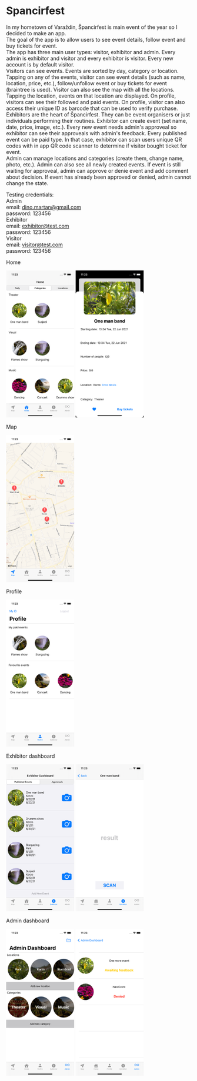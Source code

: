 # Spancirfest

In my hometown of Varaždin, Špancirfest is main event of the year so I decided to make an app. <br/>
The goal of the app is to allow users to see event details, follow event and buy tickets for event. <br/>
The app has three main user types: visitor, exhibitor and admin. Every admin is exhibitor and visitor and every exhibitor is visitor. Every new account is by default visitor. <br/>
Visitors can see events. Events are sorted by day, category or location. Tapping on any of the events, visitor can see event details (such as name, location, price, etc.), follow/unfollow event or buy tickets for event (braintree is used). Visitor can also see the map with all the locations. Tapping the location, events on that location are displayed. On profile, visitors can see their followed and paid events. On profile, visitor can also access their unique ID as barcode that can be used to verify purchase. <br/>
Exhibitors are the heart of Špancirfest. They can be event organisers or just individuals performing their routines. Exhibitor can create event (set name, date, price, image, etc.). Every new event needs admin's approveal so exhibitor can see their approveals with admin's feedback. Every published event can be paid type. In that case, exhibitor can scan users unique QR codes with in app QR code scanner to determine if visitor bought ticket for event. <br/>
Admin can manage locations and categories (create them, change name, photo, etc.). Admin can also see all newly created events. If event is still waiting for approveal, admin can approve or denie event and add comment about decision. If event has already been approved or denied, admin cannot change the state.
 <br/>
 
 Testing credentials:  <br/>
 Admin  <br/>
 email: dino.martan@gmail.com  <br/>
 password: 123456  <br/>
 Exhibitor  <br/>
 email: exhibitor@test.com  <br/>
 password: 123456  <br/>
 Visitor  <br/>
 email: visitor@test.com  <br/>
 password: 123456  <br/>
 
 Home
 <p align="left">
  <img src="docs/images/home.png" width="185" height="400" title="Home">
  <img src="docs/images/event-details.png" width="185" height="400" title="Event details">
</p>
 Map
 <p align="left">
  <img src="docs/images/map.png" width="185" height="400" title="Map">
</p>
 Profile
 <p align="left">
  <img src="docs/images/profile.png" width="185" height="400" title="Profile">
</p>
 Exhibitor dashboard
 <p align="left">
  <img src="docs/images/exhibitor-dashboard.png" width="185" height="400" title="Exhibitor dashboard">
  <img src="docs/images/exhibitor-scanner.png" width="185" height="400" title="Exhibitor scanner">
</p>
 Admin dashboard
 <p align="left">
  <img src="docs/images/admin-dashboard.png" width="185" height="400" title="Admin dashboard">
  <img src="docs/images/admin-dashboard-approveals.png" width="185" height="400" title="Approveals">
</p>
